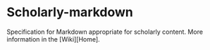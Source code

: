 Scholarly-markdown
==================

Specification for Markdown appropriate for scholarly content. More information in the [Wiki][Home].



